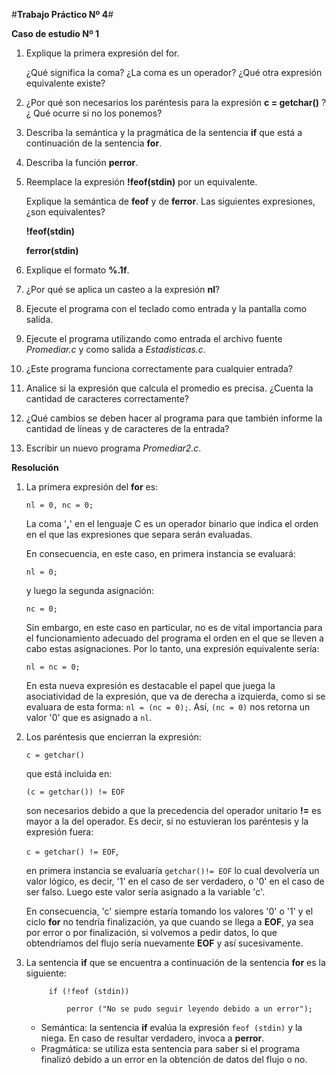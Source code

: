 #**Trabajo Práctico Nº 4**#

**Caso de estudio Nº 1**


1. Explique la primera expresión del for.

	 ¿Qué significa la coma? ¿La coma es un operador?
	¿Qué otra expresión equivalente existe?

2. ¿Por qué son necesarios los paréntesis para la expresión **c = getchar()** ? ¿ Qué ocurre si no los ponemos?
3. Describa la semántica y la pragmática de la sentencia **if** que está a continuación de la sentencia **for**.

4. Describa la función **perror**.
5. Reemplace la expresión **!feof(stdin)** por un equivalente. 

	Explique la semántica de **feof** y de **ferror**.
	Las siguientes expresiones, ¿son equivalentes?

	**!feof(stdin)**

	**ferror(stdin)**

6. Explique el formato **%.1f**.

7. ¿Por qué se aplica un casteo a la expresión **nl**?

8. Ejecute el programa con el teclado como entrada y la pantalla como salida.

9. Ejecute el programa utilizando como entrada el archivo fuente *Promediar.c* y como salida a *Estadisticas.c*.

10. ¿Este programa funciona correctamente para cualquier entrada?

11. Analice si la expresión que calcula el promedio es precisa. ¿Cuenta la cantidad de caracteres correctamente?

12. ¿Qué cambios se deben hacer al programa para que también informe la cantidad de líneas y de caracteres de la entrada?

13. Escribir un nuevo programa *Promediar2.c*.


**Resolución**

1. La primera expresión del **for** es:

    `nl = 0, nc = 0;`

	La coma '**,**' en el lenguaje C es un operador binario que indica el orden en el que las expresiones que separa serán evaluadas. 

	En consecuencia, en este caso, en primera instancia se evaluará:


	`nl = 0;`

	y luego la segunda asignación:

	`nc = 0;`


	Sin embargo, en este caso en particular, no es de vital importancia para el funcionamiento adecuado del programa el orden en el que se lleven a cabo estas asignaciones. Por lo tanto, una expresión equivalente sería:

	`nl = nc = 0;`

	En esta nueva expresión es destacable el papel que juega la asociatividad de la expresión, que va de derecha a izquierda, como si se evaluara de esta forma: `nl = (nc = 0);`. Así, `(nc = 0)` nos retorna un valor '0' que es asignado a `nl`.

2. Los paréntesis que encierran la expresión:

	 `c = getchar()` 

	que está incluida en:

	`(c = getchar()) != EOF`

	son necesarios debido a que la precedencia del operador unitario **!=** es mayor a la del operador. Es decir, si no estuvieran los paréntesis y la expresión fuera:

	`c = getchar() != EOF`,

	en primera instancia se evaluaría `getchar()!= EOF` lo cual devolvería un valor lógico, es decir, '1' en el caso de ser verdadero, o '0' en el caso de ser falso. Luego este valor sería asignado a la variable 'c'.

	En consecuencia, 'c' siempre estaría tomando los valores '0' o '1' y el ciclo **for** no tendría finalización, ya que cuando se llega a **EOF**, ya sea por error o por finalización, si volvemos a pedir datos, lo que obtendríamos del flujo sería nuevamente **EOF** y así sucesivamente.

3. La sentencia **if** que se encuentra a continuación de la sentencia **for** es la siguiente:

	

			if (!feof (stdin))

				perror ("No se pudo seguir leyendo debido a un error");

	
	* Semántica: la sentencia **if** evalúa la expresión `feof (stdin)` y la niega. En caso de resultar verdadero, invoca a **perror**.
	* Pragmática: se utiliza esta sentencia para saber si el programa finalizó debido a un error en la obtención de datos del flujo o no.
	


  